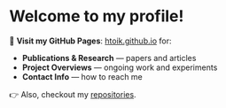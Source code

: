# Welcome to my profile!

🔗 **Visit my GitHub Pages**: [htoik.github.io](https://htoik.github.io) for:

- **Publications & Research** — papers and articles
- **Project Overviews** — ongoing work and experiments
- **Contact Info** — how to reach me

👉 Also, checkout my [repositories](https://github.com/htoik/repositories).
